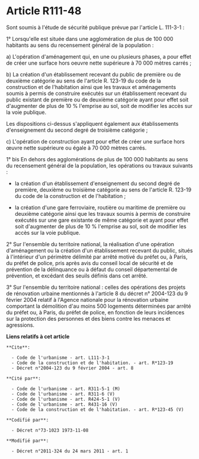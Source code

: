 # Article R111-48

Sont soumis à l'étude de sécurité publique prévue par l'article L. 111-3-1 : 

1° Lorsqu'elle est située dans une agglomération de plus de 100 000 habitants au sens du recensement général de la
population : 

a) L'opération d'aménagement qui, en une ou plusieurs phases, a pour effet de créer une surface hors oeuvre nette supérieure
à 70 000 mètres carrés ; 

b) La création d'un établissement recevant du public de première ou de deuxième catégorie au sens de l'article R. 123-19 du
code de la construction et de l'habitation ainsi que les travaux et aménagements soumis à permis de construire exécutés sur
un établissement recevant du public existant de première ou de deuxième catégorie ayant pour effet soit d'augmenter de plus
de 10 % l'emprise au sol, soit de modifier les accès sur la voie publique. 

Les dispositions ci-dessus s'appliquent également aux établissements d'enseignement du second degré de troisième catégorie ; 

c) L'opération de construction ayant pour effet de créer une surface hors œuvre nette supérieure ou égale à 70 000 mètres
carrés. 

1° bis En dehors des agglomérations de plus de 100 000 habitants au sens du recensement général de la population, les
opérations ou travaux suivants :

- la création d'un établissement d'enseignement du second degré de première, deuxième ou troisième catégorie au sens de
l'article R. 123-19 du code de la construction et de l'habitation ;

- la création d'une gare ferroviaire, routière ou maritime de première ou deuxième catégorie ainsi que les travaux soumis à
permis de construire exécutés sur une gare existante de même catégorie et ayant pour effet soit d'augmenter de plus de 10 %
l'emprise au sol, soit de modifier les accès sur la voie publique. 

2° Sur l'ensemble du territoire national, la réalisation d'une opération d'aménagement ou la création d'un établissement
recevant du public, situés à l'intérieur d'un périmètre délimité par arrêté motivé du préfet ou, à Paris, du préfet de
police, pris après avis du conseil local de sécurité et de prévention de la délinquance ou à défaut du conseil départemental
de prévention, et excédant des seuils définis dans cet arrêté. 

3° Sur l'ensemble du territoire national : celles des opérations des projets de rénovation urbaine mentionnés à l'article 8
du décret n° 2004-123 du 9 février 2004 relatif à l'Agence nationale pour la rénovation urbaine comportant la démolition d'au
moins 500 logements déterminées par arrêté du préfet ou, à Paris, du préfet de police, en fonction de leurs incidences sur la
protection des personnes et des biens contre les menaces et agressions.

**Liens relatifs à cet article**

	**Cite**:

	  - Code de l'urbanisme - art. L111-3-1
	  - Code de la construction et de l'habitation. - art. R*123-19
	  - Décret n°2004-123 du 9 février 2004 - art. 8

	**Cité par**:

	  - Code de l'urbanisme - art. R311-5-1 (M)
	  - Code de l'urbanisme - art. R311-6 (V)
	  - Code de l'urbanisme - art. R424-5-1 (V)
	  - Code de l'urbanisme - art. R431-16 (V)
	  - Code de la construction et de l'habitation. - art. R*123-45 (V)

	**Codifié par**:

	  - Décret n°73-1023 1973-11-08

	**Modifié par**:

	  - Décret n°2011-324 du 24 mars 2011 - art. 1

